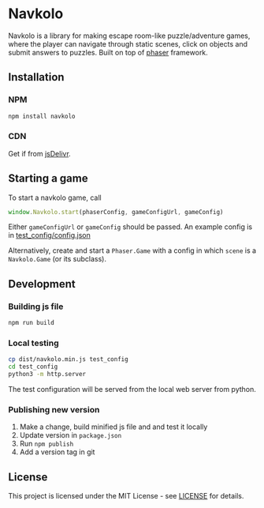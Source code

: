 # Navkolo

Navkolo is a library for making escape room-like puzzle/adventure games, where the player can navigate through static scenes, click on objects and submit answers to puzzles. Built on top of [phaser](https://github.com/photonstorm/phaser) framework.

## Installation

### NPM

```bash
npm install navkolo
```

### CDN

Get if from [jsDelivr](https://cdn.jsdelivr.net/npm/navkolo@latest/dist/navkolo.min.js).

## Starting a game

To start a navkolo game, call

```js
window.Navkolo.start(phaserConfig, gameConfigUrl, gameConfig)
```

Either `gameConfigUrl` or `gameConfig` should be passed. An example config is in [test_config/config.json](test_config/config.json)

Alternatively, create and start a `Phaser.Game` with a config in which `scene` is a `Navkolo.Game` (or its subclass).

## Development

### Building js file

```bash
npm run build
```

### Local testing

```bash
cp dist/navkolo.min.js test_config
cd test_config
python3 -m http.server
```

The test configuration will be served from the local web server from python.

### Publishing new version

1. Make a change, build minified js file and and test it locally
2. Update version in `package.json`
3. Run `npm publish`
4. Add a version tag in git

## License

This project is licensed under the MIT License - see [LICENSE](LICENSE) for details.
